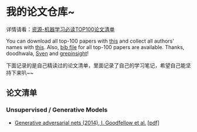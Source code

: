 # 我的论文仓库~

详情请看：[资源-机器学习必读TOP100论文清单](../2020/2020-07/2020-07-18/资源-机器学习必读TOP100论文清单.md)

You can download all top-100 papers with [this](./original/fetch_papers.py) and collect all authors' names with [this](./original/get_authors.py). Also, [bib file](./original/top100papers.bib) for all top-100 papers are available. Thanks, doodhwala, [Sven](https://github.com/sunshinemyson) and [grepinsight](https://github.com/grepinsight)!

下面记录的是自己精读过的论文清单，里面记录了自己的学习笔记，希望自己能坚持下来叭~~

## 论文清单

### Unsupervised / Generative Models

* [Generative adversarial nets (2014), I. Goodfellow et al.](./papers/Generative%20adversarial%20nets.md) [[pdf]](http://papers.nips.cc/paper/5423-generative-adversarial-nets.pdf)
